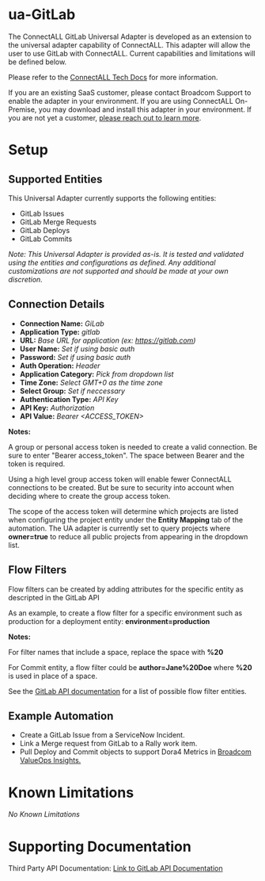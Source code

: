 # ua-GitLab

The ConnectALL GitLab Universal Adapter is developed as an extension to the universal adapter capability of ConnectALL. This adapter will allow the user to use GitLab with ConnectALL. Current capabilities and limitations will be defined below.

Please refer to the [ConnectALL Tech Docs](https://techdocs.broadcom.com/us/en/ca-enterprise-software/valueops/connectall/3-5/adapters/universal-adapter.html) for more information.

If you are an existing SaaS customer, please contact Broadcom Support to enable the adapter in your environment. If you are using ConnectALL On-Premise, you may download and install this adapter in your environment. If you are not yet a customer, [please reach out to learn more](https://enterprise-software.broadcom.com/contact-us).

# Setup

## Supported Entities

This Universal Adapter currently supports the following entities:
* GitLab Issues
* GitLab Merge Requests
* GitLab Deploys
* GitLab Commits

*Note: This Universal Adapter is provided as-is. It is tested and validated using the entities and configurations as defined. Any additional customizations are not supported and should be made at your own discretion.*

## Connection Details

* **Connection Name:** *GiLab*
* **Application Type:** *gitlab*
* **URL:** *Base URL for application (ex: https://gitlab.com)*
* **User Name:** *Set if using basic auth*
* **Password:** *Set if using basic auth*
* **Auth Operation:** *Header*
* **Application Category:** *Pick from dropdown list*
* **Time Zone:** *Select GMT+0 as the time zone*
* **Select Group:** *Set if neccessary*
* **Authentication Type:** *API Key*
* **API Key:** *Authorization*
* **API Value:** *Bearer <ACCESS_TOKEN>*

**Notes:**  

A group or personal access token is needed to create a valid connection.  Be sure to enter "Bearer access_token".  The space between Bearer and the token is required.  

Using a high level group access token will enable fewer ConnectALL connections to be created.  But be sure to security into account when deciding where to create the group access token.

The scope of the access token will determine which projects are listed when configuring the project entity under the **Entity Mapping** tab of the automation.  The UA adapter is currently set to query projects where **owner=true** to reduce all public projects from appearing in the dropdown list. 

## Flow Filters

Flow filters can be created by adding attributes for the specific entity as descripted in the GitLab API

As an example, to create a flow filter for a specific environment such as production for a deployment entity:
**environment=production**

**Notes:**  

For filter names that include a space, replace the space with **%20**

For Commit entity, a flow filter could be **author=Jane%20Doe** where **%20** is used in place of a space.  

See the [GitLab API documentation](https://docs.gitlab.com/ee/api/rest/) for a list of possible flow filter entities.

## Example Automation

- Create a GitLab Issue from a ServiceNow Incident.
- Link a Merge request from GitLab to a Rally work item.
- Pull Deploy and Commit objects to support Dora4 Metrics in [Broadcom ValueOps Insights.](https://techdocs.broadcom.com/us/en/ca-enterprise-software/valueops/valueops-solution/ValueOps-Solution/n-valueops-capabilities/valueops-insights.html)

# Known Limitations

*No Known Limitations*

# Supporting Documentation

Third Party API Documentation: [Link to GitLab API Documentation](https://docs.gitlab.com/ee/api/rest/)
